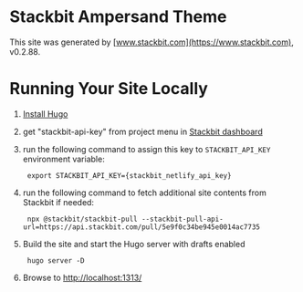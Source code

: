 # Stackbit Ampersand Theme

This site was generated by [www.stackbit.com](https://www.stackbit.com), v0.2.88.

# Running Your Site Locally

1. [Install Hugo](https://gohugo.io/getting-started/quick-start/#step-1-install-hugo)

1. get "stackbit-api-key" from project menu in [Stackbit dashboard](https://app.stackbit.com/dashboard)

1. run the following command to assign this key to `STACKBIT_API_KEY` environment variable:

        export STACKBIT_API_KEY={stackbit_netlify_api_key}

1. run the following command to fetch additional site contents from Stackbit if needed:

        npx @stackbit/stackbit-pull --stackbit-pull-api-url=https://api.stackbit.com/pull/5e9f0c34be945e0014ac7735

1. Build the site and start the Hugo server with drafts enabled

        hugo server -D

1. Browse to [http://localhost:1313/](http://localhost:1313/)
